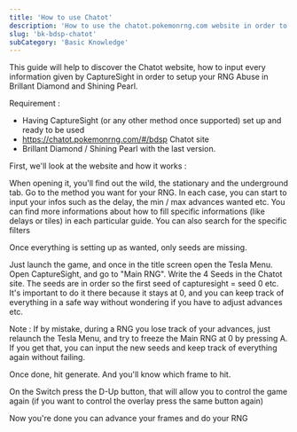 ```yaml
---
title: 'How to use Chatot'
description: 'How to use the chatot.pokemonrng.com website in order to RNG in bdsp'
slug: 'bk-bdsp-chatot'
subCategory: 'Basic Knowledge'
---
```


This guide will help to discover the Chatot website, how to input every information given by CaptureSight in order to setup your RNG Abuse in Brillant Diamond and Shining Pearl.

Requirement :
- Having CaptureSight (or any other method once supported) set up and ready to be used
- https://chatot.pokemonrng.com/#/bdsp Chatot site 
- Brillant Diamond / Shining Pearl with the last version.

First, we'll look at the website and how it works :

When opening it, you'll find out the wild, the stationary and the underground tab. Go to the method you want for your RNG. In each case, you can start to input your infos such as the delay, the min / max advances wanted etc. You can find more informations about how to fill specific informations (like delays or tiles) in each particular guide. You can also search for the specific filters

Once everything is setting up as wanted, only seeds are missing.

Just launch the game, and once in the title screen open the Tesla Menu. Open CaptureSight, and go to "Main RNG". Write the 4 Seeds in the Chatot site. The seeds are in order so the first seed of capturesight = seed 0 etc. It's important to do it there because it stays at 0, and you can keep track of everything in a safe way without wondering if you have to adjust advances etc. 

Note : If by mistake, during a RNG you lose track of your advances, just relaunch the Tesla Menu, and try to freeze the Main RNG at 0 by pressing A. If you get that, you can input the new seeds and keep track of everything again without failing. 

Once done, hit generate. And you'll know which frame to hit.

On the Switch press the D-Up button, that will allow you to control the game again (if you want to control the overlay press the same button again)

Now you're done you can advance your frames and do your RNG
